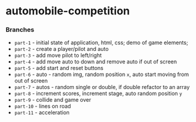 # automobile-competition

### Branches
- `part-1` - initial state of application, html, css; demo of game elements;
- `part-2` - create a player/pilot and auto
- `part-3` - add move pilot to left/right
- `part-4` - add move auto to down and remove auto if out of screen
- `part-5` - add start and reset buttons
- `part-6` - auto - random img, random position `x`, auto start moving from out of screen
- `part-7` - autos - random single or double, if double refactor to an array
- `part-8` - increment scores, increment stage, auto random position `y`
- `part-9` - collide and game over
- `part-10` - lines on road
- `part-11` - acceleration
